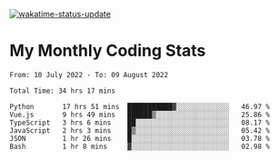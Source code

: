 [![wakatime-status-update](https://github.com/noopurphalak/noopurphalak/workflows/wakatime-status-update/badge.svg)](https://github.com/noopurphalak/noopurphalak/actions/workflows/main.yml)

# My Monthly Coding Stats

<!--START_SECTION:waka-->

```text
From: 10 July 2022 - To: 09 August 2022

Total Time: 34 hrs 17 mins

Python       17 hrs 51 mins  ███████████▓░░░░░░░░░░░░░   46.97 %
Vue.js       9 hrs 49 mins   ██████▒░░░░░░░░░░░░░░░░░░   25.86 %
TypeScript   3 hrs 6 mins    ██░░░░░░░░░░░░░░░░░░░░░░░   08.17 %
JavaScript   2 hrs 3 mins    █▒░░░░░░░░░░░░░░░░░░░░░░░   05.42 %
JSON         1 hr 26 mins    █░░░░░░░░░░░░░░░░░░░░░░░░   03.78 %
Bash         1 hr 8 mins     ▓░░░░░░░░░░░░░░░░░░░░░░░░   02.98 %
```

<!--END_SECTION:waka-->
